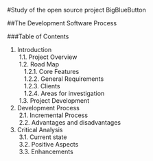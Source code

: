 #Study of the open source project BigBlueButton

##The Development Software Process

###Table of Contents
1. Introduction  
&nbsp;1.1. Project Overview  
&nbsp;1.2. Road Map  
&nbsp;&nbsp;&nbsp;&nbsp;1.2.1. Core Features  
&nbsp;&nbsp;&nbsp;&nbsp;1.2.2. General Requirements  
&nbsp;&nbsp;&nbsp;&nbsp;1.2.3. Clients  
&nbsp;&nbsp;&nbsp;&nbsp;1.2.4. Areas for investigation  
&nbsp;1.3. Project Development  
2. Development Process  
&nbsp;2.1. Incremental Process  
&nbsp;2.2. Advantages and disadvantages  
3. Critical Analysis  
&nbsp;3.1. Current state  
&nbsp;3.2. Positive Aspects  
&nbsp;3.3. Enhancements
